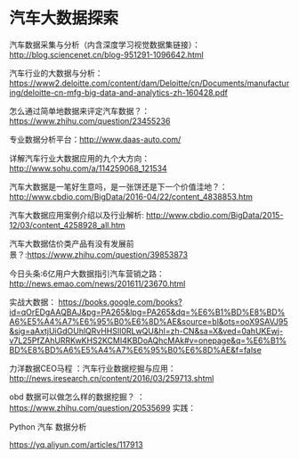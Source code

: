 # 汽车大数据探索

汽车数据采集与分析（内含深度学习视觉数据集链接）：http://blog.sciencenet.cn/blog-951291-1096642.html

汽车行业的大数据与分析：https://www2.deloitte.com/content/dam/Deloitte/cn/Documents/manufacturing/deloitte-cn-mfg-big-data-and-analytics-zh-160428.pdf

怎么通过简单地数据来评定汽车数据？：https://www.zhihu.com/question/23455236

专业数据分析平台：http://www.daas-auto.com/

详解汽车行业大数据应用的九个大方向：http://www.sohu.com/a/114259068_121534

汽车大数据是一笔好生意吗，是一张饼还是下一个价值洼地？：http://www.cbdio.com/BigData/2016-04/22/content_4838853.htm

汽车大数据应用案例介绍以及行业解析: http://www.cbdio.com/BigData/2015-12/03/content_4258928_all.htm

汽车大数据估价类产品有没有发展前景？:https://www.zhihu.com/question/39853873

今日头条:6亿用户大数据指引汽车营销之路：http://news.emao.com/news/201611/23670.html

实战大数据：
https://books.google.com/books?id=qOrEDgAAQBAJ&pg=PA265&lpg=PA265&dq=%E6%B1%BD%E8%BD%A6%E5%A4%A7%E6%95%B0%E6%8D%AE&source=bl&ots=ooX9SAVJ95&sig=aAxtjUiGdOUhlQRvHHSIl0RLwQU&hl=zh-CN&sa=X&ved=0ahUKEwj-v7L25PfZAhURRKwKHS2KCMI4KBDoAQhcMAk#v=onepage&q=%E6%B1%BD%E8%BD%A6%E5%A4%A7%E6%95%B0%E6%8D%AE&f=false

力洋数据CEO马程 ：汽车行业数据挖掘与应用：http://news.iresearch.cn/content/2016/03/259713.shtml

obd 数据可以做怎么样的数据挖掘？ ： https://www.zhihu.com/question/20535699
实践：

Python 汽车 数据分析

https://yq.aliyun.com/articles/117913
